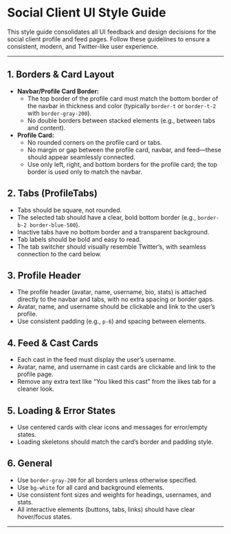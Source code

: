 # Social Client UI Style Guide

This style guide consolidates all UI feedback and design decisions for the social client profile and feed pages. Follow these guidelines to ensure a consistent, modern, and Twitter-like user experience.

---

## 1. Borders & Card Layout

- **Navbar/Profile Card Border:**
  - The top border of the profile card must match the bottom border of the navbar in thickness and color (typically `border-t` or `border-t-2` with `border-gray-200`).
  - No double borders between stacked elements (e.g., between tabs and content).
- **Profile Card:**
  - No rounded corners on the profile card or tabs.
  - No margin or gap between the profile card, navbar, and feed—these should appear seamlessly connected.
  - Use only left, right, and bottom borders for the profile card; the top border is used only to match the navbar.

## 2. Tabs (ProfileTabs)

- Tabs should be square, not rounded.
- The selected tab should have a clear, bold bottom border (e.g., `border-b-2 border-blue-500`).
- Inactive tabs have no bottom border and a transparent background.
- Tab labels should be bold and easy to read.
- The tab switcher should visually resemble Twitter’s, with seamless connection to the card below.

## 3. Profile Header

- The profile header (avatar, name, username, bio, stats) is attached directly to the navbar and tabs, with no extra spacing or border gaps.
- Avatar, name, and username should be clickable and link to the user’s profile.
- Use consistent padding (e.g., `p-6`) and spacing between elements.

## 4. Feed & Cast Cards

- Each cast in the feed must display the user’s username.
- Avatar, name, and username in cast cards are clickable and link to the profile page.
- Remove any extra text like “You liked this cast” from the likes tab for a cleaner look.

## 5. Loading & Error States

- Use centered cards with clear icons and messages for error/empty states.
- Loading skeletons should match the card’s border and padding style.

## 6. General

- Use `border-gray-200` for all borders unless otherwise specified.
- Use `bg-white` for all card and background elements.
- Use consistent font sizes and weights for headings, usernames, and stats.
- All interactive elements (buttons, tabs, links) should have clear hover/focus states.

---
